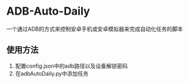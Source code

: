 # ADB-Auto-Daily

一个通过ADB的方式来控制安卓手机或安卓模拟器来完成自动化任务的脚本

## 使用方法
1. 配置config.json中的adb路径以及设备解锁密码
2. 在adbAutoDaily.py中添加任务